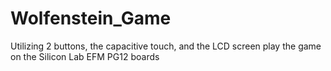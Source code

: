 # Wolfenstein_Game
Utilizing 2 buttons, the capacitive touch, and the LCD screen play the game on the Silicon Lab EFM PG12 boards
